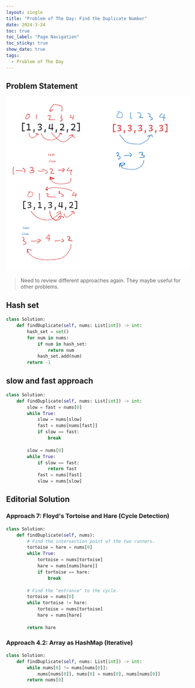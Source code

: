 ```yaml
---
layout: single
title: "Problem of The Day: Find the Duplicate Number"
date: 2024-3-24
toc: true
toc_label: "Page Navigation"
toc_sticky: true
show_date: true
tags:
  - Problem of The Day
---
```


## Problem Statement

![problem-287](/assets/images/2024-03-24_10-39-41-problem-287.png)

>Need to review different approaches again. They maybe useful for other problems.

## Hash set

```python
class Solution:
    def findDuplicate(self, nums: List[int]) -> int:
        hash_set = set()
        for num in nums:
            if num in hash_set:
                return num
            hash_set.add(num)
        return -1
```

## slow and fast approach

```python
class Solution:
    def findDuplicate(self, nums: List[int]) -> int:
        slow = fast = nums[0]
        while True:
            slow = nums[slow]
            fast = nums[nums[fast]]
            if slow == fast:
                break

        slow = nums[0]
        while True:
            if slow == fast:
                return fast
            fast = nums[fast]
            slow = nums[slow]
```

## Editorial Solution

### Approach 7: Floyd's Tortoise and Hare (Cycle Detection)

```python
class Solution:
    def findDuplicate(self, nums):
        # Find the intersection point of the two runners.
        tortoise = hare = nums[0]
        while True:
            tortoise = nums[tortoise]
            hare = nums[nums[hare]]
            if tortoise == hare:
                break

        # Find the "entrance" to the cycle.
        tortoise = nums[0]
        while tortoise != hare:
            tortoise = nums[tortoise]
            hare = nums[hare]

        return hare
```

### Approach 4.2: Array as HashMap (Iterative)

```python
class Solution:
    def findDuplicate(self, nums: List[int]) -> int:
        while nums[0] != nums[nums[0]]:
            nums[nums[0]], nums[0] = nums[0], nums[nums[0]]
        return nums[0]
```
